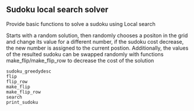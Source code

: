 ## Sudoku local search solver

Provide basic functions to solve a sudoku using Local search

Starts with a random solution, then randomly chooses a positon in the grid and change its value for a different number,
if the sudoku cost decrease, the new number is assigned to the current postion.
Additionally, the values of the resulted sudoku can be swapped randomly with functions make_flip/make_flip_row to decrease the cost of the solution   

```@docs
sudoku_greedydesc
flip
flip_row
make_flip
make_flip_row
search
print_sudoku
```